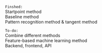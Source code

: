 `Finshed:`</br>
Startpoint method</br>
Baseline method</br>
Pattern recognition method & tangent method</br>

`To-do:`</br>
Combine different methods</br>
Feature-based machine learning method</br>
Backend, frontend, API</br>

